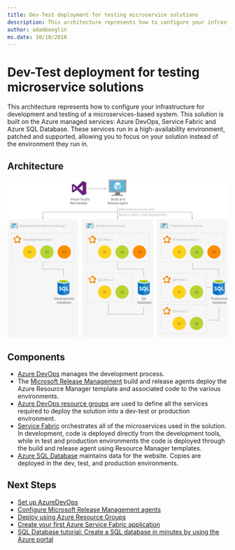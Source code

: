 ```yaml
---
title: Dev-Test deployment for testing microservice solutions
description: This architecture represents how to configure your infrastructure for development and testing of a microservices-based system.
author: adamboeglin
ms.date: 10/18/2018
---
```

# Dev-Test deployment for testing microservice solutions
This architecture represents how to configure your infrastructure for development and testing of a microservices-based system.
This solution is built on the Azure managed services: Azure DevOps, Service Fabric and Azure SQL Database. These services run in a high-availability environment, patched and supported, allowing you to focus on your solution instead of the environment they run in.

## Architecture
<img src="media/dev-test-microservice.svg" alt='architecture diagram' />

## Components
* [Azure DevOps](http://azure.microsoft.com/services/devops/) manages the development process.
* The [Microsoft Release Management](https://www.visualstudio.comhttp://azure.microsoft.com/docs/release/getting-started/configure-agents) build and release agents deploy the Azure Resource Manager template and associated code to the various environments.
* [Azure DevOps resource groups](https://www.visualstudio.comhttp://azure.microsoft.com/docs/release/getting-started/configure-agents) are used to define all the services required to deploy the solution into a dev-test or production environment.
* [Service Fabric](http://azure.microsoft.com/services/service-fabric/) orchestrates all of the microservices used in the solution. In development, code is deployed directly from the development tools, while in test and production environments the code is deployed through the build and release agent using Resource Manager templates.
* [Azure SQL Database](http://azure.microsoft.com/services/sql-database/) maintains data for the website. Copies are deployed in the dev, test, and production environments.

## Next Steps
* [Set up AzureDevOps](https://www.visualstudio.com/docs/setup-admin/get-started)
* [Configure Microsoft Release Management agents](https://www.visualstudio.com/docs/release/getting-started/configure-agents)
* [Deploy using Azure Resource Groups](https://github.com/Microsoft/vsts-tasks/tree/master/Tasks/DeployAzureResourceGroup)
* [Create your first Azure Service Fabric application](https://docs.microsoft.com/api/Redirect/documentation/articles/service-fabric-create-your-first-application-in-visual-studio/)
* [SQL Database tutorial: Create a SQL database in minutes by using the Azure portal](https://docs.microsoft.com/api/Redirect/documentation/articles/sql-database-get-started/)